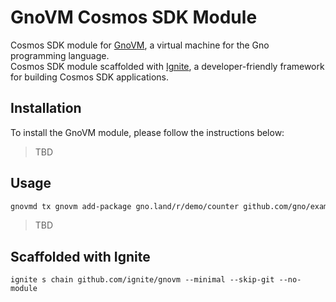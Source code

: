 # GnoVM Cosmos SDK Module

Cosmos SDK module for [GnoVM](https://github.com/gnolang/gno), a virtual machine for the Gno programming language.  
Cosmos SDK module scaffolded with [Ignite](https://ignite.com/), a developer-friendly framework for building Cosmos SDK applications.

## Installation

To install the GnoVM module, please follow the instructions below:

> TBD

## Usage

```bash
gnovmd tx gnovm add-package gno.land/r/demo/counter github.com/gno/examples/gno.land/r/demo/counter 5000stake --from alice
```

> TBD

## Scaffolded with Ignite

`ignite s chain github.com/ignite/gnovm --minimal --skip-git --no-module`
